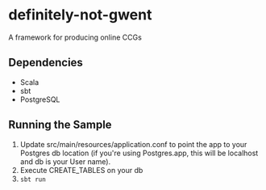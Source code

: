 # definitely-not-gwent
A framework for producing online CCGs

## Dependencies
* Scala
* sbt
* PostgreSQL

## Running the Sample
1. Update src/main/resources/application.conf to point the app to your Postgres db location (if you're using Postgres.app, this will be localhost and db is your User name).
2. Execute CREATE_TABLES on your db
3. `sbt run`
